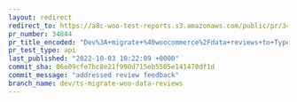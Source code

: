 ```yaml
---
layout: redirect
redirect_to: https://a8c-woo-test-reports.s3.amazonaws.com/public/pr/34844/api/index.html
pr_number: 34844
pr_title_encoded: "Dev%3A+migrate+%40woocommerce%2Fdata+reviews+to+Typescript"
pr_test_type: api
last_published: "2022-10-03 10:22:09 +0000"
commit_sha: 06e09cfe7bc8e21f990d715eb5505e141470df1d
commit_message: "addressed review feedback"
branch_name: dev/ts-migrate-woo-data-reviews
---
```

